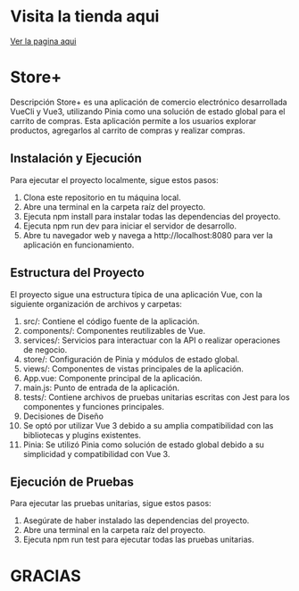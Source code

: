 # Visita la tienda aqui 
<a href='https://juandriko.github.io/Ecomerce-store/'> Ver la pagina aqui </a>

# Store+
Descripción
Store+ es una aplicación de comercio electrónico desarrollada VueCli y Vue3, utilizando Pinia como una solución de estado global para el carrito de compras. Esta aplicación permite a los usuarios explorar productos, agregarlos al carrito de compras y realizar compras.

## Instalación y Ejecución
Para ejecutar el proyecto localmente, sigue estos pasos:

1. Clona este repositorio en tu máquina local.
2. Abre una terminal en la carpeta raíz del proyecto.
3. Ejecuta npm install para instalar todas las dependencias del proyecto.
4. Ejecuta npm run dev para iniciar el servidor de desarrollo.
5. Abre tu navegador web y navega a http://localhost:8080 para ver la aplicación en funcionamiento.

## Estructura del Proyecto
El proyecto sigue una estructura típica de una aplicación Vue, con la siguiente organización de archivos y carpetas:

1. src/: Contiene el código fuente de la aplicación.
2. components/: Componentes reutilizables de Vue.
3. services/: Servicios para interactuar con la API o realizar operaciones de negocio.
4. store/: Configuración de Pinia y módulos de estado global.
5. views/: Componentes de vistas principales de la aplicación.
6. App.vue: Componente principal de la aplicación.
7. main.js: Punto de entrada de la aplicación.
8. tests/: Contiene archivos de pruebas unitarias escritas con Jest para los componentes y funciones principales.
9. Decisiones de Diseño
10. Se optó por utilizar Vue 3 debido a su amplia compatibilidad con las bibliotecas y plugins existentes.
11. Pinia: Se utilizó Pinia como solución de estado global debido a su simplicidad y compatibilidad con Vue 3.

## Ejecución de Pruebas
Para ejecutar las pruebas unitarias, sigue estos pasos:

1. Asegúrate de haber instalado las dependencias del proyecto.
2. Abre una terminal en la carpeta raíz del proyecto.
3. Ejecuta npm run test para ejecutar todas las pruebas unitarias.

# GRACIAS
